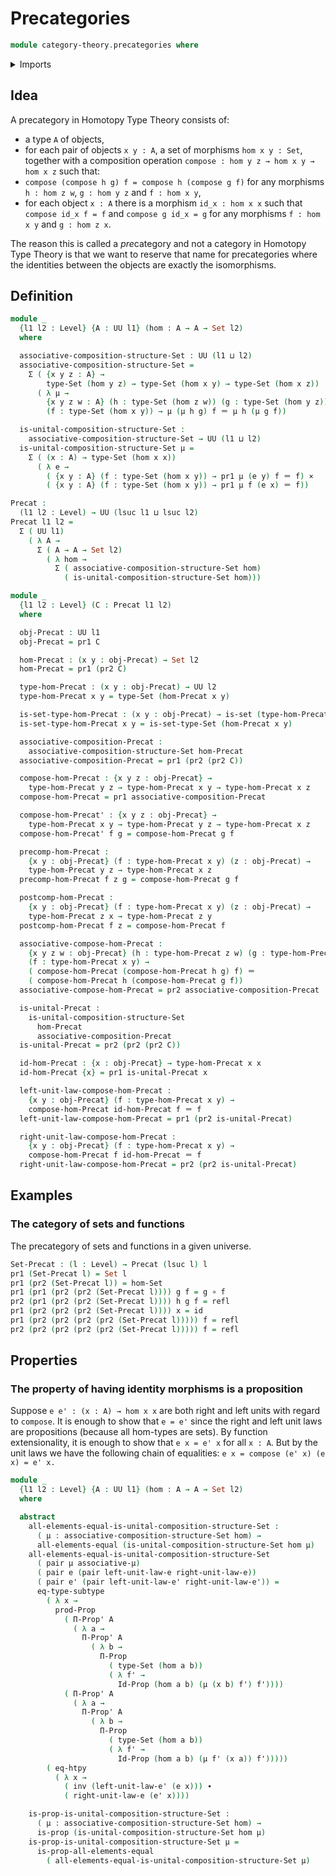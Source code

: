 # Precategories

```agda
module category-theory.precategories where
```

<details><summary>Imports</summary>

```agda
open import foundation.cartesian-product-types
open import foundation.dependent-pair-types
open import foundation.function-extensionality
open import foundation.functions
open import foundation.identity-types
open import foundation.propositions
open import foundation.sets
open import foundation.subtypes
open import foundation.universe-levels
```

</details>

## Idea

A precategory in Homotopy Type Theory consists of:

- a type `A` of objects,
- for each pair of objects `x y : A`, a set of morphisms `hom x y : Set`,
  together with a composition operation `compose : hom y z → hom x y → hom x z`
  such that:
- `compose (compose h g) f = compose h (compose g f)` for any morphisms
  `h : hom z w`, `g : hom y z` and `f : hom x y`,
- for each object `x : A` there is a morphism `id_x : hom x x` such that
  `compose id_x f = f` and `compose g id_x = g` for any morphisms `f : hom x y`
  and `g : hom z x`.

The reason this is called a *pre*category and not a category in Homotopy Type
Theory is that we want to reserve that name for precategories where the
identities between the objects are exactly the isomorphisms.

## Definition

```agda
module _
  {l1 l2 : Level} {A : UU l1} (hom : A → A → Set l2)
  where

  associative-composition-structure-Set : UU (l1 ⊔ l2)
  associative-composition-structure-Set =
    Σ ( {x y z : A} →
        type-Set (hom y z) → type-Set (hom x y) → type-Set (hom x z))
      ( λ μ →
        {x y z w : A} (h : type-Set (hom z w)) (g : type-Set (hom y z))
        (f : type-Set (hom x y)) → μ (μ h g) f ＝ μ h (μ g f))

  is-unital-composition-structure-Set :
    associative-composition-structure-Set → UU (l1 ⊔ l2)
  is-unital-composition-structure-Set μ =
    Σ ( (x : A) → type-Set (hom x x))
      ( λ e →
        ( {x y : A} (f : type-Set (hom x y)) → pr1 μ (e y) f ＝ f) ×
        ( {x y : A} (f : type-Set (hom x y)) → pr1 μ f (e x) ＝ f))

Precat :
  (l1 l2 : Level) → UU (lsuc l1 ⊔ lsuc l2)
Precat l1 l2 =
  Σ ( UU l1)
    ( λ A →
      Σ ( A → A → Set l2)
        ( λ hom →
          Σ ( associative-composition-structure-Set hom)
            ( is-unital-composition-structure-Set hom)))

module _
  {l1 l2 : Level} (C : Precat l1 l2)
  where

  obj-Precat : UU l1
  obj-Precat = pr1 C

  hom-Precat : (x y : obj-Precat) → Set l2
  hom-Precat = pr1 (pr2 C)

  type-hom-Precat : (x y : obj-Precat) → UU l2
  type-hom-Precat x y = type-Set (hom-Precat x y)

  is-set-type-hom-Precat : (x y : obj-Precat) → is-set (type-hom-Precat x y)
  is-set-type-hom-Precat x y = is-set-type-Set (hom-Precat x y)

  associative-composition-Precat :
    associative-composition-structure-Set hom-Precat
  associative-composition-Precat = pr1 (pr2 (pr2 C))

  compose-hom-Precat : {x y z : obj-Precat} →
    type-hom-Precat y z → type-hom-Precat x y → type-hom-Precat x z
  compose-hom-Precat = pr1 associative-composition-Precat

  compose-hom-Precat' : {x y z : obj-Precat} →
    type-hom-Precat x y → type-hom-Precat y z → type-hom-Precat x z
  compose-hom-Precat' f g = compose-hom-Precat g f

  precomp-hom-Precat :
    {x y : obj-Precat} (f : type-hom-Precat x y) (z : obj-Precat) →
    type-hom-Precat y z → type-hom-Precat x z
  precomp-hom-Precat f z g = compose-hom-Precat g f

  postcomp-hom-Precat :
    {x y : obj-Precat} (f : type-hom-Precat x y) (z : obj-Precat) →
    type-hom-Precat z x → type-hom-Precat z y
  postcomp-hom-Precat f z = compose-hom-Precat f

  associative-compose-hom-Precat :
    {x y z w : obj-Precat} (h : type-hom-Precat z w) (g : type-hom-Precat y z)
    (f : type-hom-Precat x y) →
    ( compose-hom-Precat (compose-hom-Precat h g) f) ＝
    ( compose-hom-Precat h (compose-hom-Precat g f))
  associative-compose-hom-Precat = pr2 associative-composition-Precat

  is-unital-Precat :
    is-unital-composition-structure-Set
      hom-Precat
      associative-composition-Precat
  is-unital-Precat = pr2 (pr2 (pr2 C))

  id-hom-Precat : {x : obj-Precat} → type-hom-Precat x x
  id-hom-Precat {x} = pr1 is-unital-Precat x

  left-unit-law-compose-hom-Precat :
    {x y : obj-Precat} (f : type-hom-Precat x y) →
    compose-hom-Precat id-hom-Precat f ＝ f
  left-unit-law-compose-hom-Precat = pr1 (pr2 is-unital-Precat)

  right-unit-law-compose-hom-Precat :
    {x y : obj-Precat} (f : type-hom-Precat x y) →
    compose-hom-Precat f id-hom-Precat ＝ f
  right-unit-law-compose-hom-Precat = pr2 (pr2 is-unital-Precat)
```

## Examples

### The category of sets and functions

The precategory of sets and functions in a given universe.

```agda
Set-Precat : (l : Level) → Precat (lsuc l) l
pr1 (Set-Precat l) = Set l
pr1 (pr2 (Set-Precat l)) = hom-Set
pr1 (pr1 (pr2 (pr2 (Set-Precat l)))) g f = g ∘ f
pr2 (pr1 (pr2 (pr2 (Set-Precat l)))) h g f = refl
pr1 (pr2 (pr2 (pr2 (Set-Precat l)))) x = id
pr1 (pr2 (pr2 (pr2 (pr2 (Set-Precat l))))) f = refl
pr2 (pr2 (pr2 (pr2 (pr2 (Set-Precat l))))) f = refl
```

## Properties

### The property of having identity morphisms is a proposition

Suppose `e e' : (x : A) → hom x x` are both right and left units with regard to
`compose`. It is enough to show that `e = e'` since the right and left unit laws
are propositions (because all hom-types are sets). By function extensionality,
it is enough to show that `e x = e' x` for all `x : A`. But by the unit laws we
have the following chain of equalities: `e x = compose (e' x) (e x) = e' x.`

```agda
module _
  {l1 l2 : Level} {A : UU l1} (hom : A → A → Set l2)
  where

  abstract
    all-elements-equal-is-unital-composition-structure-Set :
      ( μ : associative-composition-structure-Set hom) →
      all-elements-equal (is-unital-composition-structure-Set hom μ)
    all-elements-equal-is-unital-composition-structure-Set
      ( pair μ associative-μ)
      ( pair e (pair left-unit-law-e right-unit-law-e))
      ( pair e' (pair left-unit-law-e' right-unit-law-e')) =
      eq-type-subtype
        ( λ x →
          prod-Prop
            ( Π-Prop' A
              ( λ a →
                Π-Prop' A
                  ( λ b →
                    Π-Prop
                      ( type-Set (hom a b))
                      ( λ f' →
                        Id-Prop (hom a b) (μ (x b) f') f'))))
            ( Π-Prop' A
              ( λ a →
                Π-Prop' A
                  ( λ b →
                    Π-Prop
                      ( type-Set (hom a b))
                      ( λ f' →
                        Id-Prop (hom a b) (μ f' (x a)) f')))))
        ( eq-htpy
          ( λ x →
            ( inv (left-unit-law-e' (e x))) ∙
            ( right-unit-law-e (e' x))))

    is-prop-is-unital-composition-structure-Set :
      ( μ : associative-composition-structure-Set hom) →
      is-prop (is-unital-composition-structure-Set hom μ)
    is-prop-is-unital-composition-structure-Set μ =
      is-prop-all-elements-equal
        ( all-elements-equal-is-unital-composition-structure-Set μ)
```
